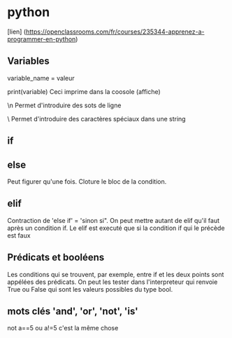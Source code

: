 # python 

[lien] (https://openclassrooms.com/fr/courses/235344-apprenez-a-programmer-en-python)

## Variables
variable_name = valeur

print(variable)     Ceci imprime dans la coosole (affiche)

\n    Permet d'introduire des sots de ligne

\      Permet d'introduire des caractères spéciaux dans une string


## if

## else
Peut figurer qu'une fois. Cloture le bloc de la condition.

## elif
Contraction de 'else if' = 'sinon si". On peut mettre autant de elif qu'il faut après un condition if.
Le elif est executé que si la condition if qui le précède est faux

## Prédicats et booléens
Les conditions qui se trouvent, par exemple, entre if et les deux points sont appélées des prédicats. On peut les tester dans l'interpreteur qui renvoie True ou False qui sont les valeurs possibles du type bool.

## mots clés 'and', 'or', 'not', 'is'
not a==5      ou    a!=5      c'est la même chose

